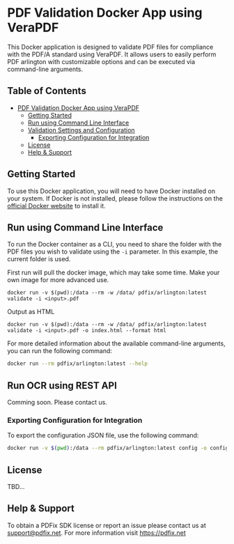 # PDF Validation Docker App using VeraPDF

This Docker application is designed to validate PDF files for compliance with the PDF/A standard using VeraPDF. It allows users to easily perform PDF arlington with customizable options and can be executed via command-line arguments.

## Table of Contents

- [PDF Validation Docker App using VeraPDF](#pdf-arlington-docker-app-using-verapdf)
  - [Getting Started](#getting-started)
  - [Run using Command Line Interface](#run-using-command-line-interface)
  - [Validation Settings and Configuration](#arlington-settings-and-configuration)
    - [Exporting Configuration for Integration](#exporting-configuration-for-integration)
  - [License](#license)
  - [Help & Support](#help--support)

## Getting Started

To use this Docker application, you will need to have Docker installed on your system. If Docker is not installed, please follow the instructions on the [official Docker website](https://docs.docker.com/get-docker/) to install it.

## Run using Command Line Interface

To run the Docker container as a CLI, you need to share the folder with the PDF files you wish to validate using the `-i` parameter. In this example, the current folder is used.

First run will pull the docker image, which may take some time. Make your own image for more advanced use.

```
docker run -v $(pwd):/data --rm -w /data/ pdfix/arlington:latest validate -i <input>.pdf
```

Output as HTML
```
docker run -v $(pwd):/data --rm -w /data/ pdfix/arlington:latest validate -i <input>.pdf -o index.html --format html
```

For more detailed information about the available command-line arguments, you can run the following command:

```bash
docker run --rm pdfix/arlington:latest --help
```

## Run OCR using REST API
Comming soon. Please contact us.

### Exporting Configuration for Integration
To export the configuration JSON file, use the following command:
```bash
docker run -v $(pwd):/data --rm pdfix/arlington:latest config -o config.json
```

## License
TBD...

## Help & Support
To obtain a PDFix SDK license or report an issue please contact us at support@pdfix.net.
For more information visit https://pdfix.net

